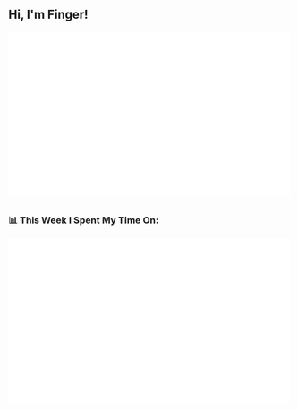 <h2> Hi, I'm Finger!</h2>

<img align="right" src="https://raw.githubusercontent.com/spianmo/github-stats/master/generated/overview.svg#gh-light-mode-only">

<!-- <img align="right" height="160em" src="https://github-readme-stats-eight-theta.vercel.app/api/top-langs/?username=spianmo&layout=compact&langs_count=8&theme=algolia"/>	 -->
	
```go
package main

type Me struct {
	Name   string
	Job    string
	Code   string
	Skills string
}

func main() {
	me := &Me{
		Name:   "Finger",
		Job:    "Client-side Engineer",
		Code:   "Java, Kotlin, C#, Rust and C++ and Others",
		Skills: "Android, Security, Cross-platform client, NLP, CV, ASR ^o^",
	}
	_ = me
}
```


<h3>📊 This Week I Spent My Time On:</h3>
<img align='right' src="https://raw.githubusercontent.com/spianmo/github-stats/master/generated/languages.svg#gh-light-mode-only">

<!--START_SECTION:waka-->

```txt
TypeScript                     16 hrs 22 mins  ██████████████▓░░░░░░░░░░   59.29 %
Python                         3 hrs 41 mins   ███▒░░░░░░░░░░░░░░░░░░░░░   13.39 %
Dart                           3 hrs 1 min     ██▓░░░░░░░░░░░░░░░░░░░░░░   10.96 %
Kotlin                         1 hr 8 mins     █░░░░░░░░░░░░░░░░░░░░░░░░   04.15 %
JSON                           42 mins         ▓░░░░░░░░░░░░░░░░░░░░░░░░   02.54 %
```

<!--END_SECTION:waka-->
